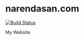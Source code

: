 # narendasan.com

[![Build Status](https://travis-ci.org/narendasan/narendasan.com.svg?branch=master)](https://travis-ci.org/narendasan/narendasan.com)

My Website
